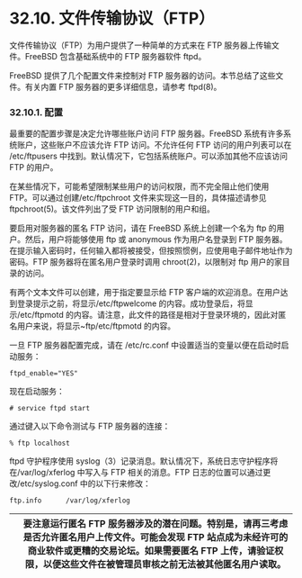 # 32.10. 文件传输协议（FTP）

文件传输协议（FTP）为用户提供了一种简单的方式来在 FTP 服务器上传输文件。FreeBSD 包含基础系统中的 FTP 服务器软件 ftpd。

FreeBSD 提供了几个配置文件来控制对 FTP 服务器的访问。本节总结了这些文件。有关内置 FTP 服务器的更多详细信息，请参考 ftpd(8)。

### 32.10.1. 配置

最重要的配置步骤是决定允许哪些账户访问 FTP 服务器。FreeBSD 系统有许多系统账户，这些账户不应该允许 FTP 访问。不允许任何 FTP 访问的用户列表可以在 /etc/ftpusers 中找到。默认情况下，它包括系统账户。可以添加其他不应该访问 FTP 的用户。

在某些情况下，可能希望限制某些用户的访问权限，而不完全阻止他们使用 FTP。可以通过创建/etc/ftpchroot 文件来实现这一目的，具体描述请参见 ftpchroot(5)。该文件列出了受 FTP 访问限制的用户和组。

要启用对服务器的匿名 FTP 访问，请在 FreeBSD 系统上创建一个名为 ftp 的用户。然后，用户将能够使用 ftp 或 anonymous 作为用户名登录到 FTP 服务器。在提示输入密码时，任何输入都将被接受，但按照惯例，应使用电子邮件地址作为密码。FTP 服务器将在匿名用户登录时调用 chroot(2)，以限制对 ftp 用户的家目录的访问。

有两个文本文件可以创建，用于指定要显示给 FTP 客户端的欢迎消息。在用户达到登录提示之前，将显示/etc/ftpwelcome 的内容。成功登录后，将显示/etc/ftpmotd 的内容。请注意，此文件的路径是相对于登录环境的，因此对匿名用户来说，将显示~ftp/etc/ftpmotd 的内容。

一旦 FTP 服务器配置完成，请在 /etc/rc.conf 中设置适当的变量以便在启动时启动服务：

```
ftpd_enable="YES"
```

现在启动服务：

```
# service ftpd start
```

通过键入以下命令测试与 FTP 服务器的连接：

```
% ftp localhost
```

ftpd 守护程序使用 syslog（3）记录消息。默认情况下，系统日志守护程序将在/var/log/xferlog 中写入与 FTP 相关的消息。FTP 日志的位置可以通过更改/etc/syslog.conf 中的以下行来修改：

```
ftp.info      /var/log/xferlog
```

|  | 要注意运行匿名 FTP 服务器涉及的潜在问题。特别是，请再三考虑是否允许匿名用户上传文件。可能会发现 FTP 站点成为未经许可的商业软件或更糟的交易论坛。如果需要匿名 FTP 上传，请验证权限，以便这些文件在被管理员审核之前无法被其他匿名用户读取。|
| -- | ------------------------------------------------------------------------------------------------------------------------------------------------------------------------------------------------------------------------------------------- |
